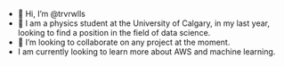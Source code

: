 - 👋 Hi, I’m @trvrwlls
- 🌱 I am a physics student at the University of Calgary, in my last year, looking to find a position in the field of data science.
- 💞️ I’m looking to collaborate on any project at the moment.
- I am currently looking to learn more about AWS and machine learning. 
